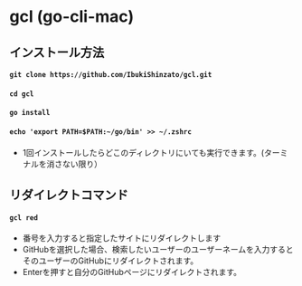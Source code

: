 # gcl (go-cli-mac)

## インストール方法

#### `git clone https://github.com/IbukiShinzato/gcl.git`

#### `cd gcl`

#### `go install`

#### `echo 'export PATH=$PATH:~/go/bin' >> ~/.zshrc`

- 1回インストールしたらどこのディレクトリにいても実行できます。(ターミナルを消さない限り）

## リダイレクトコマンド

#### `gcl red`

- 番号を入力すると指定したサイトにリダイレクトします
- GitHubを選択した場合、検索したいユーザーのユーザーネームを入力するとそのユーザーのGitHubにリダイレクトされます。
- Enterを押すと自分のGitHubページにリダイレクトされます。


